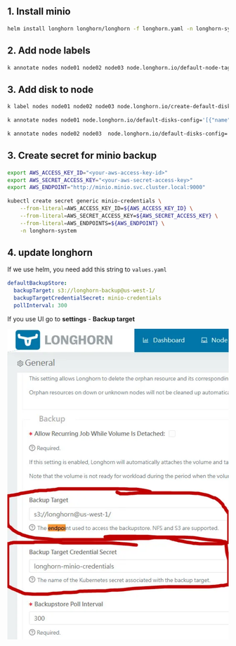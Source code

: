 ## 1. Install minio
```bash
helm install longhorn longhorn/longhorn -f longhorn.yaml -n longhorn-system --create-namespace
```

## 2. Add node labels
```bash
k annotate nodes node01 node02 node03 node.longhorn.io/default-node-tags='["data","db"]'
```

## 3. Add disk to node
```bash
k label nodes node01 node02 node03 node.longhorn.io/create-default-disk='config'
```
```bash
k annotate nodes node01 node.longhorn.io/default-disks-config='[{"name":"data","path":"/mnt/data","allowScheduling":true,"tags":["hdd"]}]'
```
```bash
k annotate nodes node02 node03  node.longhorn.io/default-disks-config='[{"name":"data","path":"/mnt/data","allowScheduling":true,"tags":["hdd"]},{"name":"db","path":"/mnt/db","allowScheduling":true,"tags":["ssd"]}]'
```

## 3. Create secret for minio backup

```bash
export AWS_ACCESS_KEY_ID="<your-aws-access-key-id>"
export AWS_SECRET_ACCESS_KEY="<your-aws-secret-access-key>"
export AWS_ENDPOINT="http://minio.minio.svc.cluster.local:9000"
```

```bash
kubectl create secret generic minio-credentials \
    --from-literal=AWS_ACCESS_KEY_ID=${AWS_ACCESS_KEY_ID} \
    --from-literal=AWS_SECRET_ACCESS_KEY=${AWS_SECRET_ACCESS_KEY} \
    --from-literal=AWS_ENDPOINTS=${AWS_ENDPOINT} \
    -n longhorn-system
```
## 4. update longhorn

If we use helm, you need add this string to `values.yaml`

```yaml
defaultBackupStore:
  backupTarget: s3://longhorn-backup@us-west-1/
  backupTargetCredentialSecret: minio-credentials
  pollInterval: 300
```

If you use UI  go to **settings** - **Backup target**

![alt text](image.png)

